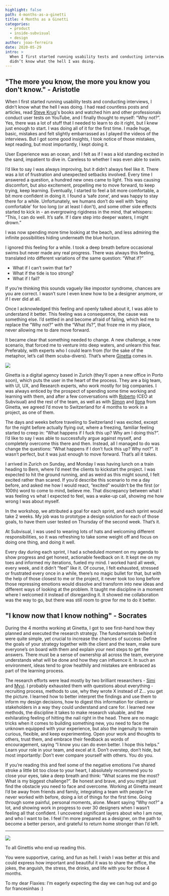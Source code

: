 ```yaml
---
highlight: false
path: 4-months-as-a-ginetti
title: 4 Months as a Ginetti
categories:
  - product
  - inside-subvisual
  - design
author: joao-ferreira
date: 2020-05-29
intro: >
  When I first started running usability tests and conducting interviews, I
  didn’t know what the hell I was doing.
---
```


## "The more you know, the more you know you don't know." - Aristotle

When I first started running usability tests and conducting interviews, I didn’t know what the hell I was doing. I had read countless posts and articles, read [Steve Krug](http://sensible.com/)'s books and watched him and other professionals conduct user tests on YouTube, and I finally thought to myself: “Why not?”. Yes, there was a lot of stuff that I needed to learn to do it right, but I knew just enough to start. I was doing all of it for the first time. I made huge, basic, mistakes and felt slightly embarrassed as I played the videos of the interviews. But I got some good insights, I took notice of those mistakes, kept reading, but most importantly, I kept doing it. 

User Experience was an ocean, and I felt as if I was a kid standing excited in the sand, impatient to dive in. Careless to whether I was even able to swim. 

I’d like to say I was always improving, but it didn’t always feel like it. There was a lot of frustration and unexpected setbacks involved. Every time I answered a question, a hundred new ones came to light. This was causing discomfort, but also excitement, propelling me to move forward, to keep trying, keep learning. Eventually, I started to feel a bit more comfortable, a bit more confident in doing it. I found a ‘safe zone’, and was happy to stay there for a while. Unfortunately, we humans don’t do well with ‘being comfortable’ for too long (or at least I don’t), and some other side effects started to kick in - an evergrowing rigidness in the mind, that whispers: “This, I can do well. It’s safe. If I dare step into deeper waters, I might drown.”

I was now spending more time looking at the beach, and less admiring the infinite possibilities hiding underneath the blue horizon. 

I ignored this feeling for a while. I took a deep breath before occasional swims but never made any real progress. There was always this feeling, translated into different variations of the same question: “What if?” 

- What if I can’t swim that far?
- What if the tide is too strong?
- What if I fail?

If you’re thinking this sounds vaguely like impostor syndrome, chances are you are correct. I wasn’t sure I even knew how to be a designer anymore, or if I ever did at all. 

Once I acknowledged this feeling and openly talked about it, I was able to understand it better. This feeling was a consequence, the cause was something else. I’d settled in and become afraid of failing, which led me to replace the “Why not?” with the “What ifs?”, that froze me in my place, never allowing me to dare move forward. 

It became clear that something needed to change. A new challenge, a new scenario, that forced me to venture into deep waters, and unlearn this fear. Preferably, with experts who I could learn from (for the sake of the metaphor, let’s call them scuba-divers). That’s where [Ginetta](https://ginetta.com) comes in.

![](1.png)

Ginetta is a digital agency based in Zurich (they’ll open a new office in Porto soon), which puts the user in the heart of the process. They are a big team, with UI, UX, and Research experts, who work mostly for big companies. I was always enticed by the prospect of spending some time working and learning with them, and after a few conversations with [Roberto](https://twitter.com/rmdgb) (CEO at Subvisual) and the rest of the team, as well as with [Simon](https://twitter.com/simonraess) and [Ilona](https://twitter.com/ilonabaier) from Ginetta, we agreed I’d move to Switzerland for 4 months to work in a project, as one of them.

The days and weeks before traveling to Switzerland I was excited, except for the night before actually flying out, where a freezing, familiar feeling started to creep in: “What happens if I fuck this up? Why am I doing this?”. I’d like to say I was able to successfully argue against myself, and completely overcome this there and then. Instead, all I managed to do was change the questions: “What happens if I don’t fuck this up? Why not?”. It wasn’t perfect, but it was just enough to move forward. That’s all it takes.

I arrived in Zurich on Sunday, and Monday I was having lunch on a train heading to Bern, where I’d meet the clients to kickstart the project. I was expected to hit the ground running, and as weird as this might sound, I felt excited rather than scared. If you’d describe this scenario to me a day before, and asked me how I would react, “excited” wouldn’t be the first (or 100th) word to come to mind, believe me. That discrepancy between what I was feeling vs what I expected to feel, was a wake-up call, showing me how wrong I was about myself. 

In the workshop, we attributed a goal for each sprint, and each sprint would take 2 weeks. My job was to prototype a design solution for each of those goals, to have them user tested on Thursday of the second week. That’s it. 

At Subvisual, I was used to wearing lots of hats and welcoming different responsibilities, so it was refreshing to take some weight off and focus on doing one thing, and doing it well. 

Every day during each sprint, I had a scheduled moment on my agenda to show progress and get honest, actionable feedback on it. It kept me on my toes and informed my iterations, fueled my mind. I worked hard all week, every week, and it didn’t “feel” like it. Of course, I felt exhausted, stressed or frustrated every once in a while, there’s no magic bullet for that, but with the help of those closest to me or the project, it never took too long before those repressing emotions would dissolve and transform into new ideas and different ways of looking at the problem. It taught me discipline in a moment where I welcomed it instead of disregarding it. It showed me collaboration was the way to go, but there was still room to grow for me to do it better. 



## "I know now that I know nothing" - Socrates


During the 4 months working at Ginetta, I got to see first-hand how they planned and executed the research strategy. The fundamentals behind it were quite simple, yet crucial to increase the chances of success: Define the goals of your strategy together with the client and the team, make sure everyone’s on board with them and explain your next steps to get the answers. There must be a sense of ownership all across the team, everyone understands what will be done and how they can influence it. In such an environment, ideas tend to grow healthily and mistakes are embraced as part of the learning process. 

The research efforts were lead mostly by two brilliant researchers - [Simi](https://twitter.com/simonefelicitas) and [Myvi](https://www.linkedin.com/in/myvienne/). I probably exhausted them with questions about everything - recruiting process, methods to use, why they wrote X instead of Z… you get the picture. I learned how to better interpret the findings and use them to inform my design decisions, how to digest this information for clients or stakeholders in a way they could understand and care for. I learned new methods, the discipline it takes to make research valuable, and the exhilarating feeling of hitting the nail right in the head. There are no magic tricks when it comes to building something new, you need to face the unknown equipped with your experience, but also the ingenuity to remain curious, flexible, and keep experimenting. Open your work and thoughts to others, trust them, and embrace their feedback as words of encouragement, saying “I know you can do even better. I hope this helps.” Learn your role in your team, and excel at it. Don’t overstep, don’t hide, but most importantly: Don’t ever compare yourself with others. You do you. 


If you’re reading this and feel some of the negative emotions I’ve shared stroke a little bit too close to your heart, I absolutely recommend you to close your eyes, take a deep breath and think: “What scares me the most? What is my biggest challenge?”. Be honest and brave, and you might just find the obstacle you need to face and overcome. Working at Ginetta meant I’d be away from friends and family, integrating a team with people I’ve never worked with before, doing a lot of things for the first time. Going through some painful, personal moments, alone. Meant saying “Why not?” a lot, and showing work in progress to over 30 designers when I wasn’t feeling all that confident. I uncovered significant layers about who I am now, and who I want to be. I feel I’m more prepared as a designer, on the path to become a better person, and grateful to return home stronger than I’d left. 


----------

![](2.png)

To all Ginettis who end up reading this. 

You were supportive, caring, and fun as hell. I wish I was better at this and could express how important and beautiful it was to share the office, the jokes, the anguish, the stress, the drinks, and life with you for those 4 months. 

To my dear Flaxies:
I’m eagerly expecting the day we can hug out and go for francesinhas :)
